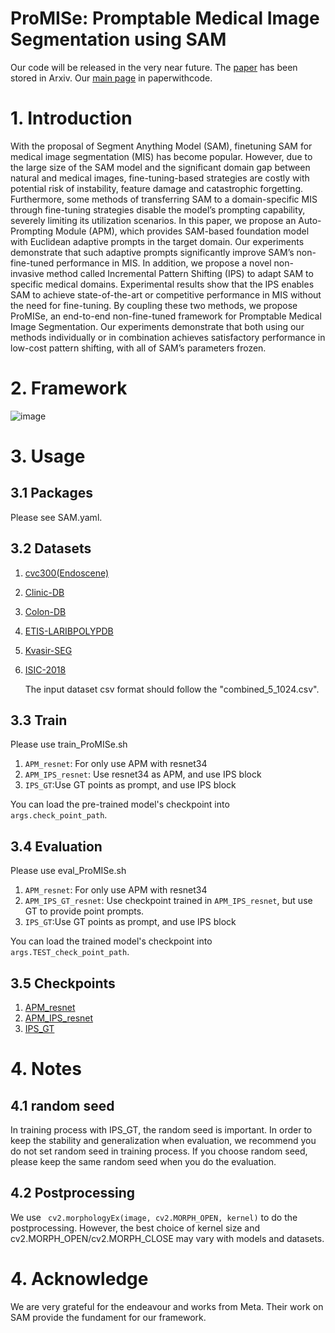 # ProMISe: Promptable Medical Image Segmentation using SAM
Our code will be released in the very near future.
The [paper](https://arxiv.org/pdf/2403.04164.pdf) has been stored in Arxiv.
Our [main page](https://paperswithcode.com/paper/promise-promptable-medical-image-segmentation) in paperwithcode.

# 1. Introduction
With the proposal of Segment Anything Model (SAM), finetuning SAM for medical image segmentation (MIS) has become popular. However, due to the large size of the SAM model and the significant domain gap between natural and medical images, fine-tuning-based
strategies are costly with potential risk of instability, feature damage
and catastrophic forgetting. Furthermore, some methods of transferring
SAM to a domain-specific MIS through fine-tuning strategies disable the
model’s prompting capability, severely limiting its utilization scenarios.
In this paper, we propose an Auto-Prompting Module (APM), which provides SAM-based foundation model with Euclidean adaptive prompts
in the target domain. Our experiments demonstrate that such adaptive prompts significantly improve SAM’s non-fine-tuned performance
in MIS. In addition, we propose a novel non-invasive method called Incremental Pattern Shifting (IPS) to adapt SAM to specific medical domains.  Experimental results show that the IPS enables SAM to achieve
state-of-the-art or competitive performance in MIS without the need for
fine-tuning. By coupling these two methods, we propose ProMISe, an
end-to-end non-fine-tuned framework for Promptable Medical Image
Segmentation. Our experiments demonstrate that both using our methods individually or in combination achieves satisfactory performance in
low-cost pattern shifting, with all of SAM’s parameters frozen.
# 2. Framework
![image](https://github.com/xinkunwang111/ProMISe/assets/130198762/1e1ff6cf-7eb6-4ab9-a2a5-7fc28661c3a5)

# 3. Usage
## 3.1 Packages
Please see SAM.yaml.
## 3.2 Datasets
1. [cvc300(Endoscene)](https://pages.cvc.uab.es/CVC-Colon/index.php/databases/cvc-endoscenestill/)
2. [Clinic-DB](https://polyp.grand-challenge.org/CVCClinicDB/)
3. [Colon-DB](https://figshare.com/articles/figure/Polyp_DataSet_zip/21221579)
4. [ETIS-LARIBPOLYPDB](https://polyp.grand-challenge.org/ETISLarib/)
5. [Kvasir-SEG](https://www.kaggle.com/datasets/meetnagadia/kvasir-dataset)
6. [ISIC-2018](https://challenge.isic-archive.com/data/#2018)

   The input dataset csv format should follow the "combined_5_1024.csv". 

## 3.3 Train
Please use train_ProMISe.sh

1. `APM_resnet`: For only use APM with resnet34
2. `APM_IPS_resnet`: Use resnet34 as APM, and use IPS block
3. `IPS_GT`:Use GT points as prompt, and use IPS block

You can load the pre-trained model's checkpoint into `args.check_point_path`.

## 3.4 Evaluation
Please use eval_ProMISe.sh

1. `APM_resnet`: For only use APM with resnet34
2.  `APM_IPS_GT_resnet`: Use checkpoint trained in `APM_IPS_resnet`, but use GT to provide point prompts.
3.  `IPS_GT`:Use GT points as prompt, and use IPS block


You can load the trained model's checkpoint into `args.TEST_check_point_path`.

## 3.5 Checkpoints
1. [APM_resnet](https://drive.google.com/file/d/1bjyRUKolZ5ON-egnSnfpLNdyDQvcOmWL/view?usp=drive_link)
2. [APM_IPS_resnet](https://drive.google.com/file/d/1HSX4HgrrBreAoVDSUcOZhpN8BnKEnJO-/view?usp=drive_link)
3. [IPS_GT](https://drive.google.com/file/d/1R1eqzYkEjoynSynn8OP4maL6YjZjgW-f/view?usp=drive_link)

# 4. Notes
## 4.1  random seed
In training process with IPS_GT, the random seed is important. In order to keep the stability and generalization when evaluation, we recommend you do not set random seed in training  process. If you choose random seed, please keep the same random seed when you do the evaluation. 
## 4.2 Postprocessing
We use ` cv2.morphologyEx(image, cv2.MORPH_OPEN, kernel)` to do the postprocessing. However, the best choice of kernel size and cv2.MORPH_OPEN/cv2.MORPH_CLOSE may vary with models and datasets.

# 4. Acknowledge
We are very grateful for the endeavour and works from Meta. Their work on SAM provide the fundament for our framework.



   


